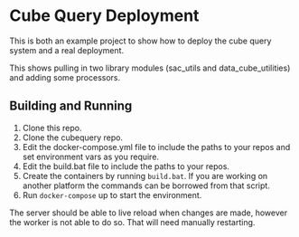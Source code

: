 # Cube Query Deployment

This is both an example project to show how to deploy the cube query system and a real deployment.

This shows pulling in two library modules (sac_utils and data_cube_utilities) and adding some processors.

## Building and Running

1) Clone this repo.
1) Clone the cubequery repo.
1) Edit the docker-compose.yml file to include the paths to your repos and set environment vars as you require.
1) Edit the build.bat file to include the paths to your repos.
1) Create the containers by running `build.bat`. If you are working on another platform the commands can be borrowed from that script.
1) Run `docker-compose` up to start the environment.

The server should be able to live reload when changes are made, however the worker is not able to do so. That will need manually restarting.
